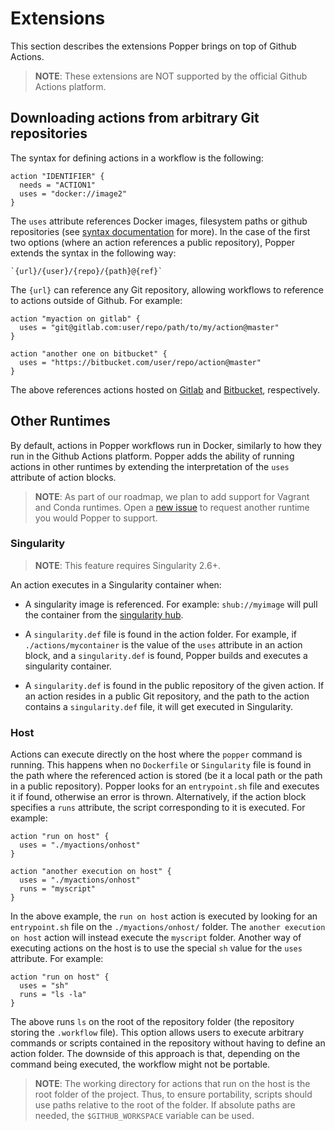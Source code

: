 # Extensions

This section describes the extensions Popper brings on top of Github 
Actions.

> **NOTE**: These extensions are NOT supported by the official Github 
> Actions platform.

## Downloading actions from arbitrary Git repositories

The syntax for defining actions in a workflow is the following:

```hcl
action "IDENTIFIER" {
  needs = "ACTION1"
  uses = "docker://image2"
}
```

The `uses` attribute references Docker images, filesystem paths or 
github repositories (see [syntax 
documentation](https://developer.github.com/actions/managing-workflows/workflow-configuration-options/#using-a-dockerfile-image-in-an-action) 
for more). In the case of the first two options (where an action 
references a public repository), Popper extends the syntax in the 
following way:

```
`{url}/{user}/{repo}/{path}@{ref}`
```

The `{url}` can reference any Git repository, allowing workflows to 
reference to actions outside of Github. For example:

```
action "myaction on gitlab" {
  uses = "git@gitlab.com:user/repo/path/to/my/action@master"
}

action "another one on bitbucket" {
  uses = "https://bitbucket.com/user/repo/action@master"
}
```

The above references actions hosted on [Gitlab](https://gitlab.com) 
and [Bitbucket](https://bitbucket.org), respectively.

## Other Runtimes

By default, actions in Popper workflows run in Docker, similarly to 
how they run in the Github Actions platform. Popper adds the ability 
of running actions in other runtimes by extending the interpretation 
of the `uses` attribute of action blocks.

> **NOTE**: As part of our roadmap, we plan to add support for Vagrant 
> and Conda runtimes. Open a [new 
> issue](https://github.com/systemslab/popper/issues/new) to request 
> another runtime you would Popper to support.

### Singularity

> **NOTE**: This feature requires Singularity 2.6+.

An action executes in a Singularity container when:

  * A singularity image is referenced. For example: `shub://myimage` 
    will pull the container from the [singularity 
    hub](https://singularity-hub.org).

  * A `singularity.def` file is found in the action folder. For 
    example, if `./actions/mycontainer` is the value of the `uses` 
    attribute in an action block, and a `singularity.def` is found, 
    Popper builds and executes a singularity container.

  * A `singularity.def` is found in the public repository of the given 
    action. If an action resides in a public Git repository, and the 
    path to the action contains a `singularity.def` file, it will get 
    executed in Singularity.

### Host

Actions can execute directly on the host where the `popper` command is 
running. This happens when no `Dockerfile` or `Singularity` file is 
found in the path where the referenced action is stored (be it a local 
path or the path in a public repository). Popper looks for an 
`entrypoint.sh` file and executes it if found, otherwise an error is 
thrown. Alternatively, if the action block specifies a `runs` 
attribute, the script corresponding to it is executed. For example:

```hcl
action "run on host" {
  uses = "./myactions/onhost"
}

action "another execution on host" {
  uses = "./myactions/onhost"
  runs = "myscript"
}
```

In the above example, the `run on host` action is executed by looking 
for an `entrypoint.sh` file on the `./myactions/onhost/` folder. The 
`another execution on host` action will instead execute the `myscript` 
folder. Another way of executing actions on the host is to use the 
special `sh` value for the `uses` attribute. For example:

```hcl
action "run on host" {
  uses = "sh"
  runs = "ls -la"
}
```

The above runs `ls` on the root of the repository folder (the 
repository storing the `.workflow` file). This option allows users to 
execute arbitrary commands or scripts contained in the repository 
without having to define an action folder. The downside of this 
approach is that, depending on the command being executed, the 
workflow might not be portable.

> **NOTE**: The working directory for actions that run on the host is 
> the root folder of the project. Thus, to ensure portability, scripts 
> should use paths relative to the root of the folder. If absolute 
> paths are needed, the `$GITHUB_WORKSPACE` variable can be used.

